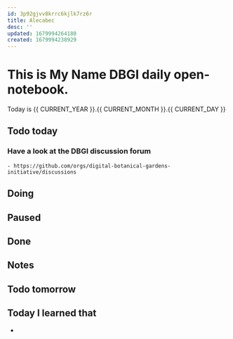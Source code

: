 ```yaml
---
id: 3p92gjvv8krrc6kjlk7rz6r
title: Alecabec
desc: ''
updated: 1679994264180
created: 1679994238929
---
```


# This is **My Name** DBGI daily open-notebook.

Today is {{ CURRENT_YEAR }}.{{ CURRENT_MONTH }}.{{ CURRENT_DAY }}

## Todo today

### Have a look at the DBGI discussion forum
    - https://github.com/orgs/digital-botanical-gardens-initiative/discussions

###
###

## Doing

## Paused

## Done

## Notes

## Todo tomorrow

###
###
###


## Today I learned that

- 